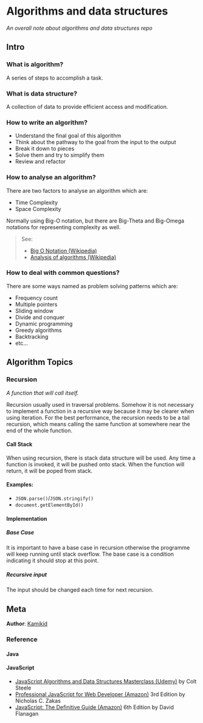 # Algorithms and data structures
*An overall note about algorithms and data structures repo*

## Intro
### What is algorithm?
A series of steps to accomplish a task.
### What is data structure?
A collection of data to provide efficient access and modification.
### How to write an algorithm?
* Understand the final goal of this algorithm
* Think about the pathway to the goal from the input to the output
* Break it down to pieces
* Solve them and try to simplify them
* Review and refactor
### How to analyse an algorithm?
There are two factors to analyse an algorithm which are:
* Time Complexity
* Space Complexity

Normally using Big-O notation, but there are Big-Theta and Big-Omega notations for representing complexity as well.
> See: 
>* [Big O Notation (Wikipedia)](https://en.wikipedia.org/wiki/Big_O_notation)
>* [Analysis of algorithms (Wikipedia)](https://en.wikipedia.org/wiki/Analysis_of_algorithms)
### How to deal with common questions?
There are some ways named as problem solving patterns which are:
* Frequency count
* Multiple pointers
* Sliding window
* Divide and conquer
* Dynamic programming
* Greedy algorithms
* Backtracking
* etc...

## Algorithm Topics
### Recursion
*A function that will call itself.*

Recursion usually used in traversal problems. Somehow it is not necessary to implement a function in a recursive way because it may be clearer when using iteration. For the best performance, the recursion needs to be a tail recursion, which means calling the same function at somewhere near the end of the whole function.

#### Call Stack
When using recursion, there is stack data structure will be used. Any time a function is invoked, it will be pushed onto stack. When the function will return, it will be poped from stack.

#### Examples:
* `JSON.parse()`/`JSON.stringify()`
* `document.getElementById()`
#### Implementation
##### Base Case
It is important to have a base case in recursion otherwise the programme will keep running until stack overflow. The base case is a condition indicating it should stop at this point.
##### Recursive input
The input should be changed each time for next recursion.

## Meta
**Author**: [Kamikid](http://www.kamikid.me/)
### Reference
#### Java

#### JavaScript
* [JavaScript Algorithms and Data Structures Masterclass (Udemy)](https://www.udemy.com/js-algorithms-and-data-structures-masterclass/) by Colt Steele
* [Professional JavaScript for Web Developer (Amazon)](https://www.amazon.com/Professional-JavaScript-Developers-Nicholas-Zakas/dp/1118026691?SubscriptionId=AKIAILSHYYTFIVPWUY6Q&tag=duckduckgo-d-20&linkCode=xm2&camp=2025&creative=165953&creativeASIN=1118026691) 3rd Edition by Nicholas C. Zakas
* [JavaScript: The Definitive Guide (Amazon)](https://www.amazon.com/JavaScript-Definitive-Guide-Activate-Guides/dp/0596805527/ref=sr_1_1?keywords=JavaScript%3A+The+Definitive+Guide&qid=1558765094&s=books&sr=1-1) 6th Edition by David Flanagan 


